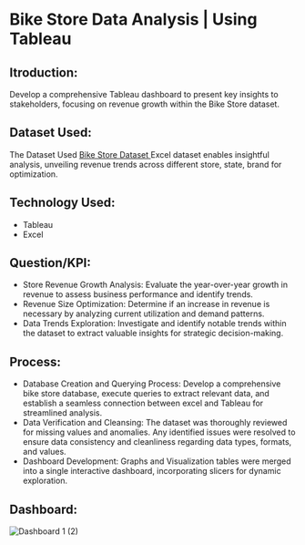 # Bike Store Data Analysis | Using Tableau

## **Itroduction:**
Develop a comprehensive Tableau dashboard to present key insights to stakeholders, focusing on revenue growth within the Bike Store  dataset.

## **Dataset Used:**
The Dataset Used <a href ="https://github.com/vishaltiwari1/BikeStore_Data_Analysis_Tableau/blob/main/BikeStores.xlsx"> Bike Store Dataset </a> Excel dataset enables insightful analysis, unveiling revenue trends across different store, state, brand for optimization.

## **Technology Used:**
- Tableau
- Excel

## **Question/KPI:**
- Store Revenue Growth Analysis: Evaluate the year-over-year growth in revenue to assess business performance and identify trends.
- Revenue Size Optimization: Determine if an increase in revenue is necessary by analyzing current utilization and demand patterns.
- Data Trends Exploration: Investigate and identify notable trends within the dataset to extract valuable insights for strategic decision-making.

## **Process:**
- Database Creation and Querying Process: Develop a comprehensive bike store database, execute queries to extract relevant data, and establish a seamless connection between excel and Tableau for streamlined analysis.
- Data Verification and Cleansing: The dataset was thoroughly reviewed for missing values and anomalies. Any identified issues were resolved to ensure data consistency and cleanliness regarding data types, formats, and values.
- Dashboard Development: Graphs and Visualization tables were merged into a single interactive dashboard, incorporating slicers for dynamic exploration.

## **Dashboard:**
![Dashboard 1 (2)](https://github.com/vishaltiwari1/BikeStore_Data_Analysis_Tableau/assets/150030527/4740b23d-e1c6-4207-849f-8927000901e6)
